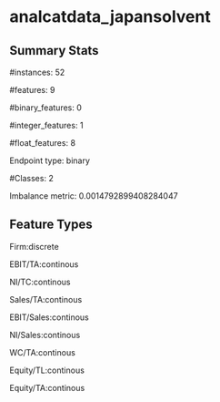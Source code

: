 # analcatdata_japansolvent

## Summary Stats

#instances: 52

#features: 9

  #binary_features: 0

  #integer_features: 1

  #float_features: 8

Endpoint type: binary

#Classes: 2

Imbalance metric: 0.0014792899408284047

## Feature Types

 Firm:discrete

EBIT/TA:continous

NI/TC:continous

Sales/TA:continous

EBIT/Sales:continous

NI/Sales:continous

WC/TA:continous

Equity/TL:continous

Equity/TA:continous

